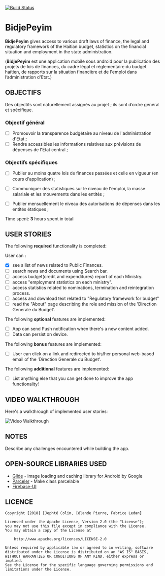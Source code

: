 [![Build Status](https://travis-ci.org/CECOFA/BidjePeyim.svg?branch=develop)](https://travis-ci.org/CECOFA/BidjePeyim)

# BidjePeyim

**BidjePeyim** gives access to various draft laws of finance, the legal and regulatory framework of the Haitian budget, statistics on the financial situation and employment in the state administration.

(**BidjePeyim** est une application mobile sous android pour la publication des projets de lois de finances, du cadre légal et réglementaire du budget haïtien, de rapports sur la situation financière et de l'emploi dans l’administration d'Etat.)

## OBJECTIFS

Des objectifs sont naturellement assignés au projet ; ils sont d’ordre général et spécifique.

### Objectif général

* [ ]	Promouvoir la transparence budgétaire au niveau de l'administration d'Etat ;
* [ ] Rendre accessibles les informations relatives aux prévisions de dépenses de l'Etat central ;

### Objectifs spécifiques

* [ ] Publier au moins quatre lois de finances passées et celle en vigueur (en cours d'application) ;
* [ ] Communiquer des statistiques sur le niveau de l'emploi, la masse salariale et les mouvements dans les entités ;
* [ ] Publier mensuellement le niveau des autorisations de dépenses dans les entités étatiques ; 


Time spent: **3** hours spent in total

## USER STORIES

The following **required** functionality is completed:

User can : 

* [x] see a list of news related to Public Finances.
* [ ] search news and documents using Search bar.
* [ ] access budget(credit and expenditures) report of each Ministry.
* [ ] access "employment statistics on each ministry".
* [ ] access statistics related to nominations, termination and reintegration process.
* [ ] access and download text related to "Regulatory framework for budget"
* [ ] read the "About" page describing the role and mission of the 'Direction Generale du Budget'.

The following **optional** features are implemented:

* [ ] App can send Push notification when there's a new content added.
* [ ] Data can persist on device.

The following **bonus** features are implemented: 

* [ ]	User can click on a link and redirected to his/her personal web-based email of the 'Direction Generale du Budget'.

The following **additional** features are implemented:

* [ ] List anything else that you can get done to improve the app functionality!
 

## VIDEO WALKTHROUGH

Here's a walkthrough of implemented user stories:

<img src='https://imgur.com/w7xzglg.gif' ministry='Video Walkthrough' width='' alt='Video Walkthrough' />


## NOTES

Describe any challenges encountered while building the app.

## OPEN-SOURCE LIBRARIES USED

- [Glide](https://github.com/bumptech/glide) - Image loading and caching library for Android by Google
- [Parceler](https://github.com/johncarl81/parceler) - Make class parcelable
- [Firebase-UI](https://github.com/firebase/FirebaseUI-Android)

## LICENCE

    Copyright [2018] [Jephté Colin, Célande Pierre, Fabrice Ledan]

    Licensed under the Apache License, Version 2.0 (the "License");
    you may not use this file except in compliance with the License.
    You may obtain a copy of the License at

        http://www.apache.org/licenses/LICENSE-2.0

    Unless required by applicable law or agreed to in writing, software
    distributed under the License is distributed on an "AS IS" BASIS,
    WITHOUT WARRANTIES OR CONDITIONS OF ANY KIND, either express or implied.
    See the License for the specific language governing permissions and
    limitations under the License.
